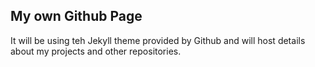 ## My own Github Page
It will be using teh Jekyll theme provided by Github and will host details about my projects and other repositories.



